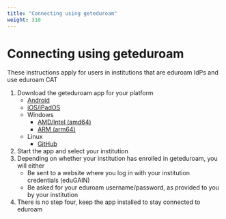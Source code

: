```yaml
---
title: "Connecting using geteduroam"
weight: 310
---
```


# Connecting using geteduroam

These instructions apply for users in institutions that are eduroam IdPs and use eduroam CAT

1. Download the geteduroam app for your platform
	* [Android](https://play.google.com/store/apps/details?id=app.eduroam.geteduroam)
	* [iOS/iPadOS](https://apps.apple.com/app/geteduroam/id1504076137)
	* Windows
		* [AMD/Intel (amd64)](https://dl.eduroam.app/windows/amd64/geteduroam.exe)
		* [ARM (arm64)](https://dl.eduroam.app/windows/arm64/geteduroam.exe)
	* Linux
		* [GitHub](https://github.com/geteduroam/linux-app/releases)
2. Start the app and select your institution
3. Depending on whether your institution has enrolled in geteduroam, you will either
	* Be sent to a website where you log in with your institution credentials (eduGAIN)
	* Be asked for your eduroam username/password, as provided to you by your institution
4. There is no step four, keep the app installed to stay connected to eduroam
